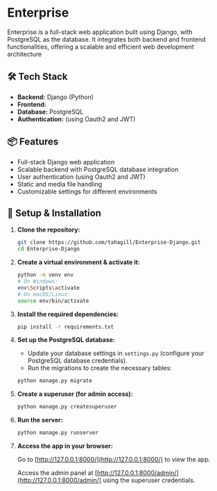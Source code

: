 # Enterprise

Enterprise is a full-stack web application built using Django, with PostgreSQL as the database. It integrates both backend and frontend functionalities, offering a scalable and efficient web development architecture

## 🛠️ Tech Stack

- **Backend:** Django (Python)
- **Frontend:** 
- **Database:** PostgreSQL
- **Authentication:** (using Oauth2 and JWT)

## 📦 Features

- Full-stack Django web application
- Scalable backend with PostgreSQL database integration
- User authentication (using Oauth2 and JWT)
- Static and media file handling
- Customizable settings for different environments

## 🚀 Setup & Installation

1. **Clone the repository:**

    ```bash
    git clone https://github.com/tahagill/Enterprise-Django.git
    cd Enterprise-Django
    ```

2. **Create a virtual environment & activate it:**

    ```bash
    python -m venv env
    # On Windows:
    env\Scripts\activate
    # On macOS/Linux:
    source env/bin/activate
    ```

3. **Install the required dependencies:**

    ```bash
    pip install -r requirements.txt
    ```

4. **Set up the PostgreSQL database:**

    - Update your database settings in `settings.py` (configure your PostgreSQL database credentials).
    - Run the migrations to create the necessary tables:

    ```bash
    python manage.py migrate
    ```

5. **Create a superuser (for admin access):**

    ```bash
    python manage.py createsuperuser
    ```

6. **Run the server:**

    ```bash
    python manage.py runserver
    ```

7. **Access the app in your browser:**

    Go to [http://127.0.0.1:8000/](http://127.0.0.1:8000/) to view the app.

    Access the admin panel at [http://127.0.0.1:8000/admin/](http://127.0.0.1:8000/admin/) using the superuser credentials.
